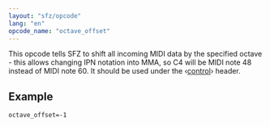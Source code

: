 ```yaml
---
layout: "sfz/opcode"
lang: "en"
opcode_name: "octave_offset"
---
```

This opcode tells SFZ to shift all incoming MIDI data by the specified octave -
this allows changing IPN notation into MMA, so C4 will be MIDI note 48 instead
of MIDI note 60. It should be used under the ‹[control](/headers/control)› header.

## Example

```
octave_offset=-1
```
